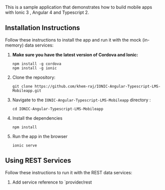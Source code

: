 This is a sample application that demonstrates how to build mobile apps with Ionic 3 , Angular 4 and Typescript 2. 

## Installation Instructions

Follow these instructions to install the app and run it with the mock (in-memory) data services:

1. **Make sure you have the latest version of Cordova and Ionic:**
    ```
    npm install -g cordova
    npm install -g ionic
    ```

1. Clone the repository:
    ```
    git clone https://github.com/khem-raj/IONIC-Angular-Typescript-LMS-Mobileapp.git
    ```

1. Navigate to the `IONIC-Angular-Typescript-LMS-Mobileapp` directory :
    ```
    cd IONIC-Angular-Typescript-LMS-Mobileapp
    ```

1. Install the dependencies
    ```
    npm install
    ```
  
1. Run the app in the browser
    ```
    ionic serve
    ```

## Using REST Services

Follow these instructions to run it with the REST data services:

1. Add service reference to `provider/rest
